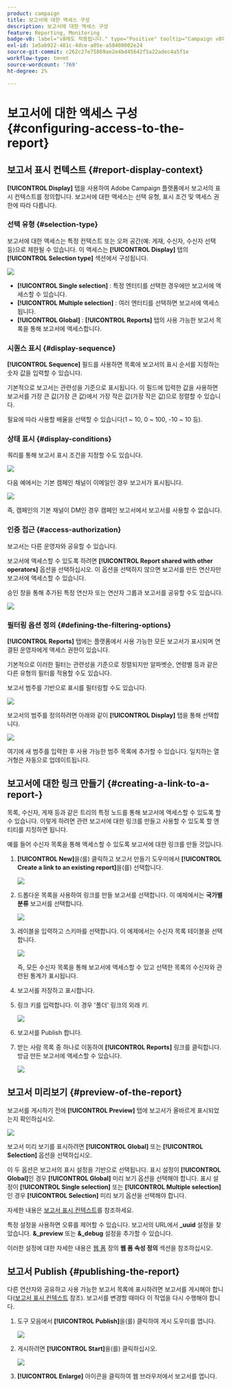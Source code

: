 ```yaml
---
product: campaign
title: 보고서에 대한 액세스 구성
description: 보고서에 대한 액세스 구성
feature: Reporting, Monitoring
badge-v8: label="v8에도 적용됩니다." type="Positive" tooltip="Campaign v8에도 적용됩니다."
exl-id: 1e5ab922-481c-4dce-a05e-a58408002e24
source-git-commit: c262c27e75869ae2e4bd45642f5a22adec4a5f1e
workflow-type: tm+mt
source-wordcount: '769'
ht-degree: 2%

---
```


# 보고서에 대한 액세스 구성{#configuring-access-to-the-report}



## 보고서 표시 컨텍스트 {#report-display-context}

**[!UICONTROL Display]** 탭을 사용하여 Adobe Campaign 플랫폼에서 보고서의 표시 컨텍스트를 정의합니다. 보고서에 대한 액세스는 선택 유형, 표시 조건 및 액세스 권한에 따라 다릅니다.

### 선택 유형 {#selection-type}

보고서에 대한 액세스는 특정 컨텍스트 또는 오퍼 공간(예: 게재, 수신자, 수신자 선택 등)으로 제한될 수 있습니다. 이 액세스는 **[!UICONTROL Display]** 탭의 **[!UICONTROL Selection type]** 섹션에서 구성됩니다.

![](assets/s_ncs_advuser_report_visibility_4.png)

* **[!UICONTROL Single selection]** : 특정 엔터티를 선택한 경우에만 보고서에 액세스할 수 있습니다.
* **[!UICONTROL Multiple selection]** : 여러 엔터티를 선택하면 보고서에 액세스됩니다.
* **[!UICONTROL Global]** : **[!UICONTROL Reports]** 탭의 사용 가능한 보고서 목록을 통해 보고서에 액세스합니다.

### 시퀀스 표시 {#display-sequence}

**[!UICONTROL Sequence]** 필드를 사용하면 목록에 보고서의 표시 순서를 지정하는 숫자 값을 입력할 수 있습니다.

기본적으로 보고서는 관련성을 기준으로 표시됩니다. 이 필드에 입력한 값을 사용하면 보고서를 가장 큰 값(가장 큰 값)에서 가장 작은 값(가장 작은 값)으로 정렬할 수 있습니다.

필요에 따라 사용할 배율을 선택할 수 있습니다(1 ~ 10, 0 ~ 100, -10 ~ 10 등).

### 상태 표시 {#display-conditions}

쿼리를 통해 보고서 표시 조건을 지정할 수도 있습니다.

![](assets/s_ncs_advuser_report_visibility_5.png)

다음 예에서는 기본 캠페인 채널이 이메일인 경우 보고서가 표시됩니다.

![](assets/s_ncs_advuser_report_visibility_6.png)

즉, 캠페인의 기본 채널이 DM인 경우 캠페인 보고서에서 보고서를 사용할 수 없습니다.

### 인증 접근 {#access-authorization}

보고서는 다른 운영자와 공유할 수 있습니다.

보고서에 액세스할 수 있도록 하려면 **[!UICONTROL Report shared with other operators]** 옵션을 선택하십시오. 이 옵션을 선택하지 않으면 보고서를 만든 연산자만 보고서에 액세스할 수 있습니다.

승인 창을 통해 추가된 특정 연산자 또는 연산자 그룹과 보고서를 공유할 수도 있습니다.

![](assets/s_ncs_advuser_report_visibility_8.png)

### 필터링 옵션 정의 {#defining-the-filtering-options}

**[!UICONTROL Reports]** 탭에는 플랫폼에서 사용 가능한 모든 보고서가 표시되며 연결된 운영자에게 액세스 권한이 있습니다.

기본적으로 이러한 필터는 관련성을 기준으로 정렬되지만 알파벳순, 연령별 등과 같은 다른 유형의 필터를 적용할 수도 있습니다.

보고서 범주를 기반으로 표시를 필터링할 수도 있습니다.

![](assets/report_ovv_select_type.png)

보고서의 범주를 정의하려면 아래와 같이 **[!UICONTROL Display]** 탭을 통해 선택합니다.

![](assets/report_select_category.png)

여기에 새 범주를 입력한 후 사용 가능한 범주 목록에 추가할 수 있습니다. 일치하는 열거형은 자동으로 업데이트됩니다.

## 보고서에 대한 링크 만들기 {#creating-a-link-to-a-report-}

목록, 수신자, 게재 등과 같은 트리의 특정 노드를 통해 보고서에 액세스할 수 있도록 할 수 있습니다. 이렇게 하려면 관련 보고서에 대한 링크를 만들고 사용할 수 있도록 할 엔티티를 지정하면 됩니다.

예를 들어 수신자 목록을 통해 액세스할 수 있도록 보고서에 대한 링크를 만들 것입니다.

1. **[!UICONTROL New]**&#x200B;을(를) 클릭하고 보고서 만들기 도우미에서 **[!UICONTROL Create a link to an existing report]**&#x200B;을(를) 선택합니다.

   ![](assets/s_ncs_advuser_report_wizard_link_01.png)

1. 드롭다운 목록을 사용하여 링크를 만들 보고서를 선택합니다. 이 예제에서는 **국가별 분류** 보고서를 선택합니다.

   ![](assets/s_ncs_advuser_report_wizard_link_02.png)

1. 레이블을 입력하고 스키마를 선택합니다. 이 예제에서는 수신자 목록 테이블을 선택합니다.

   ![](assets/s_ncs_advuser_report_wizard_link_03.png)

   즉, 모든 수신자 목록을 통해 보고서에 액세스할 수 있고 선택한 목록의 수신자와 관련된 통계가 표시됩니다.

1. 보고서를 저장하고 표시합니다.
1. 링크 키를 입력합니다. 이 경우 &#39;폴더&#39; 링크의 외래 키.

   ![](assets/s_ncs_advuser_report_wizard_link_04.png)

1. 보고서를 Publish 합니다.
1. 받는 사람 목록 중 하나로 이동하여 **[!UICONTROL Reports]** 링크를 클릭합니다. 방금 만든 보고서에 액세스할 수 있습니다.

   ![](assets/s_ncs_advuser_report_wizard_link_05.png)

## 보고서 미리보기 {#preview-of-the-report}

보고서를 게시하기 전에 **[!UICONTROL Preview]** 탭에 보고서가 올바르게 표시되었는지 확인하십시오.

![](assets/s_ncs_advuser_report_preview_01.png)

보고서 미리 보기를 표시하려면 **[!UICONTROL Global]** 또는 **[!UICONTROL Selection]** 옵션을 선택하십시오.

이 두 옵션은 보고서의 표시 설정을 기반으로 선택됩니다. 표시 설정이 **[!UICONTROL Global]**&#x200B;인 경우 **[!UICONTROL Global]** 미리 보기 옵션을 선택해야 합니다. 표시 설정이 **[!UICONTROL Single selection]** 또는 **[!UICONTROL Multiple selection]**&#x200B;인 경우 **[!UICONTROL Selection]** 미리 보기 옵션을 선택해야 합니다.

자세한 내용은 [보고서 표시 컨텍스트](#report-display-context)를 참조하세요.

특정 설정을 사용하면 오류를 제어할 수 있습니다. 보고서의 URL에서 **_uuid** 설정을 찾았습니다. **&amp;_preview** 또는 **&amp;_debug** 설정을 추가할 수 있습니다.

이러한 설정에 대한 자세한 내용은 [웹 폼](../../web/using/about-web-forms.md) 장의 **웹 폼 속성 정의** 섹션을 참조하십시오.

## 보고서 Publish {#publishing-the-report}

다른 연산자와 공유하고 사용 가능한 보고서 목록에 표시하려면 보고서를 게시해야 합니다([보고서 표시 컨텍스트](#report-display-context) 참조). 보고서를 변경할 때마다 이 작업을 다시 수행해야 합니다.

1. 도구 모음에서 **[!UICONTROL Publish]**&#x200B;을(를) 클릭하여 게시 도우미를 엽니다.

   ![](assets/s_ncs_advuser_report_publish_01.png)

1. 게시하려면 **[!UICONTROL Start]**&#x200B;을(를) 클릭하십시오.

   ![](assets/s_ncs_advuser_report_publish_02.png)

1. **[!UICONTROL Enlarge]** 아이콘을 클릭하여 웹 브라우저에서 보고서를 엽니다.
